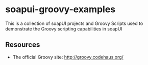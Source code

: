soapui-groovy-examples
======================

This is a collection of soapUI projects and Groovy Scripts used to demonstrate the Groovy scripting capabilities in soapUI

## Resources
* The official Groovy site: http://groovy.codehaus.org/
